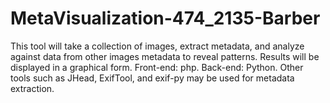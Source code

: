 MetaVisualization-474_2135-Barber
=================================

 This tool will take a collection of images, extract metadata, and analyze against data from other images metadata to reveal patterns. Results will be displayed in a graphical form. Front-end: php. Back-end: Python. Other tools such as JHead, ExifTool, and exif-py may be used for metadata extraction. 
